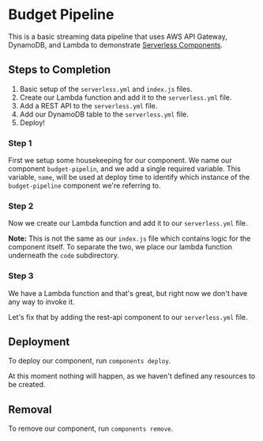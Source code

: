 # Budget Pipeline

This is a basic streaming data pipeline that uses AWS API Gateway, DynamoDB, and
Lambda to demonstrate [Serverless Components](https://github.com/serverless/components).

## Steps to Completion
1. Basic setup of the `serverless.yml` and `index.js` files.
2. Create our Lambda function and add it to the `serverless.yml` file.
3. Add a REST API to the `serverless.yml` file.
4. Add our DynamoDB table to the `serverless.yml` file.
5. Deploy!

### Step 1
First we setup some housekeeping for our component. We name our component `budget-pipelin`,
and we add a single required variable. This variable, `name`, will be used at deploy
time to identify which instance of the `budget-pipeline` component we're referring to.

### Step 2
Now we create our Lambda function and add it to our `serverless.yml` file.

**Note:** This is not the same as our `index.js` file which contains logic for the 
component itself. To separate the two, we place our lambda function underneath the
`code` subdirectory.

### Step 3
We have a Lambda function and that's great, but right now we don't have any way to invoke it.

Let's fix that by adding the rest-api component to our `serverless.yml` file.

## Deployment
To deploy our component, run `components deploy`.

At this moment nothing will happen, as we haven't defined any resources to be created.

## Removal
To remove our component, run `components remove`.
